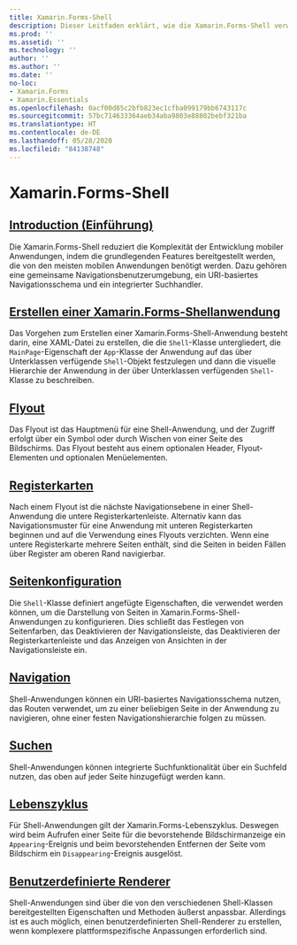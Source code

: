 ```yaml
---
title: Xamarin.Forms-Shell
description: Dieser Leitfaden erklärt, wie die Xamarin.Forms-Shell verwendet wird und wie sich die Komplexität von Xamarin.Forms-Anwendungen reduzieren lässt, indem sie die grundlegenden Funktionen bereitstellt, die die meisten Anwendungen benötigen.
ms.prod: ''
ms.assetid: ''
ms.technology: ''
author: ''
ms.author: ''
ms.date: ''
no-loc:
- Xamarin.Forms
- Xamarin.Essentials
ms.openlocfilehash: 0acf00d85c2bfb823ec1cfba099179bb6743117c
ms.sourcegitcommit: 57bc714633364aeb34aba9803e88802bebf321ba
ms.translationtype: HT
ms.contentlocale: de-DE
ms.lasthandoff: 05/28/2020
ms.locfileid: "84138748"
---
```

# <a name="xamarinforms-shell"></a>Xamarin.Forms-Shell

## <a name="introduction"></a>[Introduction (Einführung)](introduction.md)

Die Xamarin.Forms-Shell reduziert die Komplexität der Entwicklung mobiler Anwendungen, indem die grundlegenden Features bereitgestellt werden, die von den meisten mobilen Anwendungen benötigt werden. Dazu gehören eine gemeinsame Navigationsbenutzerumgebung, ein URI-basiertes Navigationsschema und ein integrierter Suchhandler.

## <a name="create-a-xamarinforms-shell-applicationcreatemd"></a>[Erstellen einer Xamarin.Forms-Shellanwendung](create.md)

Das Vorgehen zum Erstellen einer Xamarin.Forms-Shell-Anwendung besteht darin, eine XAML-Datei zu erstellen, die die `Shell`-Klasse untergliedert, die `MainPage`-Eigenschaft der `App`-Klasse der Anwendung auf das über Unterklassen verfügende `Shell`-Objekt festzulegen und dann die visuelle Hierarchie der Anwendung in der über Unterklassen verfügenden `Shell`-Klasse zu beschreiben.

## <a name="flyout"></a>[Flyout](flyout.md)

Das Flyout ist das Hauptmenü für eine Shell-Anwendung, und der Zugriff erfolgt über ein Symbol oder durch Wischen von einer Seite des Bildschirms. Das Flyout besteht aus einem optionalen Header, Flyout-Elementen und optionalen Menüelementen.

## <a name="tabs"></a>[Registerkarten](tabs.md)

Nach einem Flyout ist die nächste Navigationsebene in einer Shell-Anwendung die untere Registerkartenleiste. Alternativ kann das Navigationsmuster für eine Anwendung mit unteren Registerkarten beginnen und auf die Verwendung eines Flyouts verzichten. Wenn eine untere Registerkarte mehrere Seiten enthält, sind die Seiten in beiden Fällen über Register am oberen Rand navigierbar.

## <a name="page-configuration"></a>[Seitenkonfiguration](configuration.md)

Die `Shell`-Klasse definiert angefügte Eigenschaften, die verwendet werden können, um die Darstellung von Seiten in Xamarin.Forms-Shell-Anwendungen zu konfigurieren. Dies schließt das Festlegen von Seitenfarben, das Deaktivieren der Navigationsleiste, das Deaktivieren der Registerkartenleiste und das Anzeigen von Ansichten in der Navigationsleiste ein.

## <a name="navigation"></a>[Navigation](navigation.md)

Shell-Anwendungen können ein URI-basiertes Navigationsschema nutzen, das Routen verwendet, um zu einer beliebigen Seite in der Anwendung zu navigieren, ohne einer festen Navigationshierarchie folgen zu müssen.

## <a name="search"></a>[Suchen](search.md)

Shell-Anwendungen können integrierte Suchfunktionalität über ein Suchfeld nutzen, das oben auf jeder Seite hinzugefügt werden kann.

## <a name="lifecycle"></a>[Lebenszyklus](lifecycle.md)

Für Shell-Anwendungen gilt der Xamarin.Forms-Lebenszyklus. Deswegen wird beim Aufrufen einer Seite für die bevorstehende Bildschirmanzeige ein `Appearing`-Ereignis und beim bevorstehenden Entfernen der Seite vom Bildschirm ein `Disappearing`-Ereignis ausgelöst.

## <a name="custom-renderers"></a>[Benutzerdefinierte Renderer](customrenderers.md)

Shell-Anwendungen sind über die von den verschiedenen Shell-Klassen bereitgestellten Eigenschaften und Methoden äußerst anpassbar. Allerdings ist es auch möglich, einen benutzerdefinierten Shell-Renderer zu erstellen, wenn komplexere plattformspezifische Anpassungen erforderlich sind.
